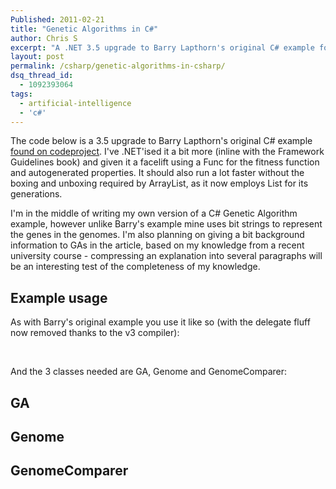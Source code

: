 ```yaml
---
Published: 2011-02-21
title: "Genetic Algorithms in C#"
author: Chris S
excerpt: "A .NET 3.5 upgrade to Barry Lapthorn's original C# example found on codeproject."
layout: post
permalink: /csharp/genetic-algorithms-in-csharp/
dsq_thread_id:
  - 1092393064
tags:
  - artificial-intelligence
  - 'c#'
---
```

The code below is a 3.5 upgrade to Barry Lapthorn's original C# example [found on codeproject][1]. I've .NET'ised it a bit more (inline with the Framework Guidelines book) and given it a facelift using a Func for the fitness function and autogenerated properties. It should also run a lot faster without the boxing and unboxing required by ArrayList, as it now employs List<Genome> for its generations.

I'm in the middle of writing my own version of a C# Genetic Algorithm example, however unlike Barry's example mine uses bit strings to represent the genes in the genomes. I'm also planning on giving a bit background information to GAs in the article, based on my knowledge from a recent university course - compressing an explanation into several paragraphs will be an interesting test of the completeness of my knowledge.

<!--more-->

## Example usage

As with Barry's original example you use it like so (with the delegate fluff now removed thanks to the v3 compiler):

&nbsp;

And the 3 classes needed are GA, Genome and GenomeComparer:

## GA

<script src="https://gist.github.com/yetanotherchris/4984748.js"></script>

## Genome

<script src="https://gist.github.com/yetanotherchris/4984761.js"></script>

## GenomeComparer

<script src="https://gist.github.com/yetanotherchris/4984775.js"></script>

 [1]: http://www.codeproject.com/KB/recipes/btl_ga.aspx